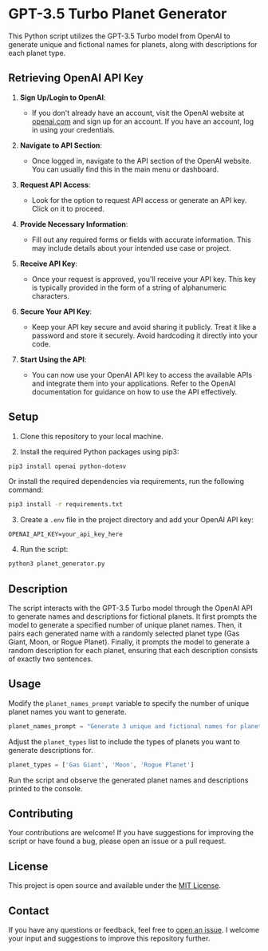 # GPT-3.5 Turbo Planet Generator

This Python script utilizes the GPT-3.5 Turbo model from OpenAI to generate unique and fictional names for planets, along with descriptions for each planet type.

## Retrieving OpenAI API Key

1. **Sign Up/Login to OpenAI**:
   - If you don't already have an account, visit the OpenAI website at [openai.com](https://openai.com) and sign up for an account. If you have an account, log in using your credentials.

2. **Navigate to API Section**:
   - Once logged in, navigate to the API section of the OpenAI website. You can usually find this in the main menu or dashboard.

3. **Request API Access**:
   - Look for the option to request API access or generate an API key. Click on it to proceed.

4. **Provide Necessary Information**:
   - Fill out any required forms or fields with accurate information. This may include details about your intended use case or project.

5. **Receive API Key**:
   - Once your request is approved, you'll receive your API key. This key is typically provided in the form of a string of alphanumeric characters.

6. **Secure Your API Key**:
   - Keep your API key secure and avoid sharing it publicly. Treat it like a password and store it securely. Avoid hardcoding it directly into your code.

7. **Start Using the API**:
   - You can now use your OpenAI API key to access the available APIs and integrate them into your applications. Refer to the OpenAI documentation for guidance on how to use the API effectively.

## Setup

1. Clone this repository to your local machine.

2. Install the required Python packages using pip3:

```bash
pip3 install openai python-dotenv
```

   Or install the required dependencies via requirements, run the following command:

```bash
pip3 install -r requirements.txt
```

3. Create a `.env` file in the project directory and add your OpenAI API key:

```
OPENAI_API_KEY=your_api_key_here
```

4. Run the script:

```bash
python3 planet_generator.py
```

## Description

The script interacts with the GPT-3.5 Turbo model through the OpenAI API to generate names and descriptions for fictional planets. It first prompts the model to generate a specified number of unique planet names. Then, it pairs each generated name with a randomly selected planet type (Gas Giant, Moon, or Rogue Planet). Finally, it prompts the model to generate a random description for each planet, ensuring that each description consists of exactly two sentences.

## Usage

Modify the `planet_names_prompt` variable to specify the number of unique planet names you want to generate.

```python
planet_names_prompt = "Generate 3 unique and fictional names for planets."
```

Adjust the `planet_types` list to include the types of planets you want to generate descriptions for.

```python
planet_types = ['Gas Giant', 'Moon', 'Rogue Planet']
```

Run the script and observe the generated planet names and descriptions printed to the console.

## Contributing

Your contributions are welcome! If you have suggestions for improving the script or have found a bug, please open an issue or a pull request.

## License

This project is open source and available under the [MIT License](LICENSE).

## Contact

If you have any questions or feedback, feel free to [open an issue](https://github.com/b8234/Azure-AI-Projects/issues/new). I welcome your input and suggestions to improve this repository further.
